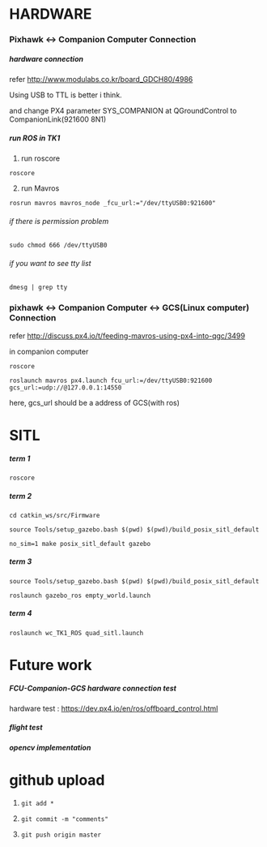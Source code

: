 
# HARDWARE
### Pixhawk <-> Companion Computer Connection
##### hardware connection
refer http://www.modulabs.co.kr/board_GDCH80/4986

Using USB to TTL is better i think.

and change PX4 parameter SYS_COMPANION at QGroundControl to CompanionLink(921600 8N1)

##### run ROS in TK1
1. run roscore
<pre><code>roscore</code></pre>
2. run Mavros
<pre><code>rosrun mavros mavros_node _fcu_url:="/dev/ttyUSB0:921600"</code></pre>

###### if there is permission problem
<pre><code>sudo chmod 666 /dev/ttyUSB0</code></pre>
###### if you want to see tty list
<pre><code>dmesg | grep tty</code></pre>

###  pixhawk <-> Companion Computer <-> GCS(Linux computer)  Connection
refer http://discuss.px4.io/t/feeding-mavros-using-px4-into-qgc/3499

in companion computer

<pre><code>roscore</code></pre>
<pre><code>roslaunch mavros px4.launch fcu_url:=/dev/ttyUSB0:921600 gcs_url:=udp://@127.0.0.1:14550</code></pre>
here, gcs_url should be a address of GCS(with ros)

# SITL
##### term 1
<pre><code>roscore</code></pre>
##### term 2
<pre><code>cd catkin_ws/src/Firmware</code></pre>
<pre><code>source Tools/setup_gazebo.bash $(pwd) $(pwd)/build_posix_sitl_default</code></pre>
<pre><code>no_sim=1 make posix_sitl_default gazebo</code></pre>
##### term 3
<pre><code>source Tools/setup_gazebo.bash $(pwd) $(pwd)/build_posix_sitl_default</code></pre>
<pre><code>roslaunch gazebo_ros empty_world.launch</code></pre>
##### term 4
<pre><code>roslaunch wc_TK1_ROS quad_sitl.launch</code></pre>

# Future work
##### FCU-Companion-GCS hardware connection test
hardware test : https://dev.px4.io/en/ros/offboard_control.html
##### flight test
##### opencv implementation

# github upload
1. <pre><code>git add *</code></pre>
2. <pre><code>git commit -m "comments"</code></pre>
3. <pre><code>git push origin master</code></pre>
